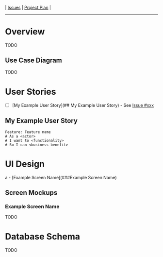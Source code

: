 | [Issues](https://github.com/SimonGeering/AdminAssistant/milestone/10) | [Project Plan](https://github.com/SimonGeering/AdminAssistant/projects/16) | 

***

# Overview

TODO

## Use Case Diagram

TODO

# User Stories

- [ ] [My Example User Story](## My Example User Story) - See [Issue #xxx](https://github.com/SimonGeering/AdminAssistant/issues/xxx)

## My Example User Story

``` Gherkin
Feature: Feature name
# As a <actor>
# I want to <functionality>
# So I can <business benefit>
```

# UI Design

a - [Example Screen Name](###Example Screen Name)

## Screen Mockups

### Example Screen Name

TODO

# Database Schema

TODO
